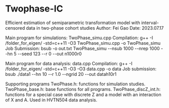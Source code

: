 # Twophase-IC
Efficient estimation of semiparametric transformation model with interval-censored data in two-phase cohort studies
Author: Fei Gao
Date: 2023.07.17

Main program for simulations: TwoPhase_simu.cpp
Compilation: g++ -I /folder_for_eigen/ -std=c++11 -O3  TwoPhase_simu.cpp -o TwoPhase_simu
Job Submission: bsub -o out.txt TwoPhase_simu --nsub 1000 --nrep 1000 --hn 5 --seed 123 --r 0 --out n1000r0

Main program for data analysis: data.cpp
Compilation: g++ -I /folder_for_eigen/ -std=c++11 -O3 -O3 data.cpp -o data
Job submission: bsub ./data1 --hn 10 --r 1.0 --ngrid 20 --out datah10r1

Supporting programs
TwoPhase.h: functions for simulation studies.
TwoPhase_base.h: base functions for all programs.
TwoPhase_discZ_int.h: functions for a special case with discrete Z and a model with an interaction of X and A. Used in HVTN504 data analysis.



